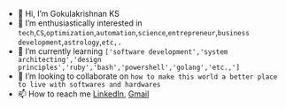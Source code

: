 - 👋 Hi, I’m Gokulakrishnan KS
- 👀 I’m enthusiastically interested in `tech`,`CS`,`optimization`,`automation`,`science`,`entrepreneur`,`business development`,`astrology`,`etc,.`
- 🌱 I’m currently learning `['software development','system architecting','design principles','ruby','bash','powershell','golang','etc.,']`
- 💞️ I’m looking to collaborate on `how to make this world a better place to live with softwares and hardwares`
- 📫 How to reach me [LinkedIn](https://www.linkedin.com/in/gokulakrishnan-k-s), [Gmail](mailto:gokul2210krishnan@gmail.com)

<!---
gokul2210krishnan/gokul2210krishnan is a ✨ special ✨ repository because its `README.md` (this file) appears on your GitHub profile.
You can click the Preview link to take a look at your changes.
--->
